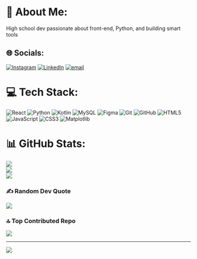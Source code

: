 # 💫 About Me:
High school dev passionate about front-end, Python, and building smart tools


## 🌐 Socials:
[![Instagram](https://img.shields.io/badge/Instagram-%23E4405F.svg?logo=Instagram&logoColor=white)](https://instagram.com/https://instagram.com/https://instagram.com/https://www.instagram.com/amiralifesanghari138766) [![LinkedIn](https://img.shields.io/badge/LinkedIn-%230077B5.svg?logo=linkedin&logoColor=white)](https://linkedin.com/in/https://www.linkedin.com/in/amirali-fesanghari-2871a6277) [![email](https://img.shields.io/badge/Email-D14836?logo=gmail&logoColor=white)](mailto:amiralifesanghari138766@gmail.com) 

# 💻 Tech Stack:
![React](https://img.shields.io/badge/react-%2320232a.svg?style=for-the-badge&logo=react&logoColor=%2361DAFB) ![Python](https://img.shields.io/badge/python-3670A0?style=for-the-badge&logo=python&logoColor=ffdd54) ![Kotlin](https://img.shields.io/badge/kotlin-%237F52FF.svg?style=for-the-badge&logo=kotlin&logoColor=white) ![MySQL](https://img.shields.io/badge/mysql-4479A1.svg?style=for-the-badge&logo=mysql&logoColor=white) ![Figma](https://img.shields.io/badge/figma-%23F24E1E.svg?style=for-the-badge&logo=figma&logoColor=white) ![Git](https://img.shields.io/badge/git-%23F05033.svg?style=for-the-badge&logo=git&logoColor=white) ![GitHub](https://img.shields.io/badge/github-%23121011.svg?style=for-the-badge&logo=github&logoColor=white) ![HTML5](https://img.shields.io/badge/html5-%23E34F26.svg?style=for-the-badge&logo=html5&logoColor=white) ![JavaScript](https://img.shields.io/badge/javascript-%23323330.svg?style=for-the-badge&logo=javascript&logoColor=%23F7DF1E) ![CSS3](https://img.shields.io/badge/css3-%231572B6.svg?style=for-the-badge&logo=css3&logoColor=white) ![Matplotlib](https://img.shields.io/badge/Matplotlib-%23ffffff.svg?style=for-the-badge&logo=Matplotlib&logoColor=black)
# 📊 GitHub Stats:
![](https://github-readme-stats.vercel.app/api?username=Amirali-Fesanghari&theme=gruvbox&hide_border=false&include_all_commits=false&count_private=true)<br/>
![](https://nirzak-streak-stats.vercel.app/?user=Amirali-Fesanghari&theme=gruvbox&hide_border=false)<br/>
![](https://github-readme-stats.vercel.app/api/top-langs/?username=Amirali-Fesanghari&theme=gruvbox&hide_border=false&include_all_commits=false&count_private=true&layout=compact)

### ✍️ Random Dev Quote
![](https://quotes-github-readme.vercel.app/api?type=horizontal&theme=gruvbox)

### 🔝 Top Contributed Repo
![](https://github-contributor-stats.vercel.app/api?username=Amirali-Fesanghari&limit=5&theme=gruvbox&combine_all_yearly_contributions=true)

---
[![](https://visitcount.itsvg.in/api?id=Amirali-Fesanghari&icon=0&color=0)](https://visitcount.itsvg.in)

<!-- Proudly created with GPRM ( https://gprm.itsvg.in ) -->
